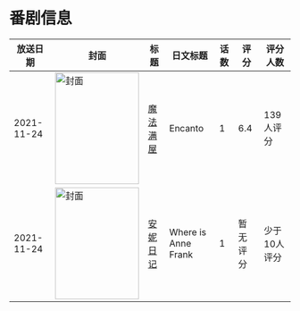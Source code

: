 # 番剧信息

|放送日期|封面|标题|日文标题|话数|评分|评分人数|
|---|---|---|---|---|---|---|
|2021-11-24|<img src="//lain.bgm.tv/pic/cover/c/e4/6c/363850_c594r.jpg" alt="封面" style="width:150px;height:200px;object-fit:cover;">|[魔法满屋](https://bangumi.tv/subject/363850)|Encanto|1|6.4|139人评分|
|2021-11-24|<img src="//lain.bgm.tv/pic/cover/c/29/d1/445126_bClrE.jpg" alt="封面" style="width:150px;height:200px;object-fit:cover;">|[安妮日记](https://bangumi.tv/subject/445126)|Where is Anne Frank|1|暂无评分|少于10人评分|
